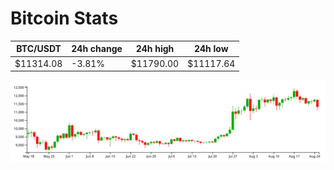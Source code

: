 # Bitcoin Stats

BTC/USDT|24h change|24h high|24h low|
|---|---|---|---|
|$11314.08|-3.81%|$11790.00|$11117.64|

<img src="./chart.svg">
